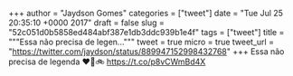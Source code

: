 
+++
author = "Jaydson Gomes"
categories = ["tweet"]
date = "Tue Jul 25 20:35:10 +0000 2017"
draft = false
slug = "52c051d0b5858ed484abf387e1db3ddc939b1e4f"
tags = ["tweet"]
title = """Essa não precisa de legen..."""
tweet = true
micro = true
tweet_url = "https://twitter.com/jaydson/status/889947152998432768"
+++
Essa não precisa de legenda ❤️👏🚲 https://t.co/p8vCWmBd4X
